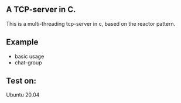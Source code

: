 ## A TCP-server in C.
This is a multi-threading tcp-server in c, based on the reactor pattern.

## Example 
- basic usage
- chat-group

## Test on:
 Ubuntu 20.04
